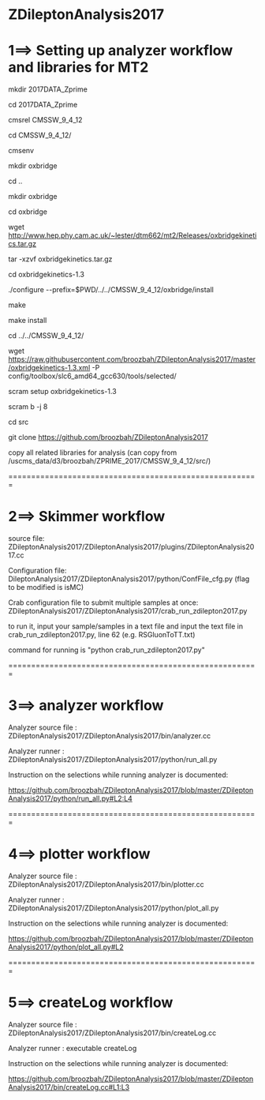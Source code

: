 # ZDileptonAnalysis2017

1==> Setting up analyzer workflow and libraries for MT2
=======================================================

mkdir 2017DATA_Zprime

cd 2017DATA_Zprime

cmsrel CMSSW_9_4_12

cd CMSSW_9_4_12/

cmsenv

mkdir oxbridge

cd ..

mkdir oxbridge

cd oxbridge

wget http://www.hep.phy.cam.ac.uk/~lester/dtm662/mt2/Releases/oxbridgekinetics.tar.gz

tar -xzvf oxbridgekinetics.tar.gz

cd oxbridgekinetics-1.3

./configure --prefix=$PWD/../../CMSSW_9_4_12/oxbridge/install

make

make install

cd ../../CMSSW_9_4_12/

wget https://raw.githubusercontent.com/broozbah/ZDileptonAnalysis2017/master/oxbridgekinetics-1.3.xml -P config/toolbox/slc6_amd64_gcc630/tools/selected/

scram setup oxbridgekinetics-1.3

scram b -j 8

cd src

git clone https://github.com/broozbah/ZDileptonAnalysis2017

copy all related libraries for analysis (can copy from /uscms_data/d3/broozbah/ZPRIME_2017/CMSSW_9_4_12/src/)

=======================================================

2==> Skimmer workflow
=======================================================

source file: ZDileptonAnalysis2017/ZDileptonAnalysis2017/plugins/ZDileptonAnalysis2017.cc

Configuration file: DileptonAnalysis2017/ZDileptonAnalysis2017/python/ConfFile_cfg.py
(flag to be modified is isMC)

Crab configuration file to submit multiple samples at once: ZDileptonAnalysis2017/ZDileptonAnalysis2017/crab_run_zdilepton2017.py

to run it, input your sample/samples in a text file and input the text file in crab_run_zdilepton2017.py, line 62 (e.g. RSGluonToTT.txt)

command for running is "python crab_run_zdilepton2017.py" 

=======================================================

3==> analyzer workflow
=======================================================

Analyzer source file : ZDileptonAnalysis2017/ZDileptonAnalysis2017/bin/analyzer.cc

Analyzer runner :  ZDileptonAnalysis2017/ZDileptonAnalysis2017/python/run_all.py 

Instruction on the selections while running analyzer is documented:

https://github.com/broozbah/ZDileptonAnalysis2017/blob/master/ZDileptonAnalysis2017/python/run_all.py#L2:L4


=======================================================

4==> plotter workflow
=======================================================

Analyzer source file : ZDileptonAnalysis2017/ZDileptonAnalysis2017/bin/plotter.cc

Analyzer runner :  ZDileptonAnalysis2017/ZDileptonAnalysis2017/python/plot_all.py 

Instruction on the selections while running analyzer is documented:

https://github.com/broozbah/ZDileptonAnalysis2017/blob/master/ZDileptonAnalysis2017/python/plot_all.py#L2


=======================================================

5==> createLog workflow
=======================================================


Analyzer source file : ZDileptonAnalysis2017/ZDileptonAnalysis2017/bin/createLog.cc

Analyzer runner :  executable createLog 

Instruction on the selections while running analyzer is documented:

https://github.com/broozbah/ZDileptonAnalysis2017/blob/master/ZDileptonAnalysis2017/bin/createLog.cc#L1:L3
